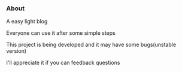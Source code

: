 ### About

A easy light blog

Everyone can use it after some simple steps

This project is being developed and it may have some bugs(unstable version)

I'll appreciate it if you can feedback questions
